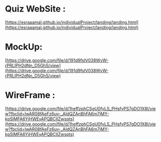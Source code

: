 
# Quiz WebSite :
[https://esraaamal.github.io/individualProject/landing/landing.html](https://esraaamal.github.io/individualProject/landing/landing.html)
# MockUp:
[https://drive.google.com/file/d/191d9fsIV038WvW-rPRLIPH2dNn_D5GhS/view](https://drive.google.com/file/d/191d9fsIV038WvW-rPRLIPH2dNn_D5GhS/view)

# WireFrame :
[https://drive.google.com/file/d/1heffzphCSgU0fyLS_PHsfyPS7gDO1X8I/view?fbclid=IwAR08fAeFz6uv-_AIdQZAnBhFA6m7jMY-kpSlMFA6YjHWEyAPQBCIIZwspts](https://drive.google.com/file/d/1heffzphCSgU0fyLS_PHsfyPS7gDO1X8I/view?fbclid=IwAR08fAeFz6uv-_AIdQZAnBhFA6m7jMY-kpSlMFA6YjHWEyAPQBCIIZwspts)


